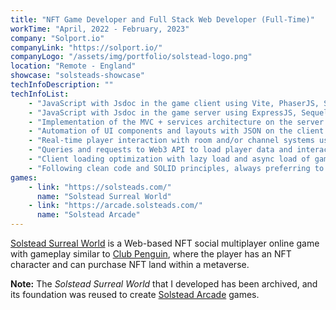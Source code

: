 ```yaml
---
title: "NFT Game Developer and Full Stack Web Developer (Full-Time)"
workTime: "April, 2022 - February, 2023"
company: "Solport.io"
companyLink: "https://solport.io/"
companyLogo: "/assets/img/portfolio/solstead-logo.png"
location: "Remote - England"
showcase: "solsteads-showcase"
techInfoDescription: ""
techInfoList:
    - "JavaScript with Jsdoc in the game client using Vite, PhaserJS, SocketIO, colyseus, web3.js, and VueJS. NodeJS."
    - "JavaScript with Jsdoc in the game server using ExpressJS, Sequelize, JWT, colyseus, and SocketIO."
    - "Implementation of the MVC + services architecture on the server."
    - "Automation of UI components and layouts with JSON on the client."
    - "Real-time player interaction with room and/or channel systems using network event communication."
    - "Queries and requests to Web3 API to load player data and interaction within the game 'metaverse'."
    - "Client loading optimization with lazy load and async load of game resources."
    - "Following clean code and SOLID principles, always preferring to use the functional paradigm with object-oriented programming."
games:
    - link: "https://solsteads.com/"
      name: "Solstead Surreal World"
    - link: "https://arcade.solsteads.com/"
      name: "Solstead Arcade"
---
```


<p><a href="https://solsteads.com/" target="_blank">Solstead Surreal World</a> is a Web-based NFT social multiplayer online game with gameplay similar to <a href="https://clubpenguin.fandom.com/wiki/Club_Penguin" target="_blank">Club Penguin</a>, where the player has an NFT character and can purchase NFT land within a metaverse.</p>
<p>
    <b>Note:</b> The <i>Solstead Surreal World</i> that I developed has been archived, and its foundation was reused to create <a href="https://arcade.solsteads.com/" target="_blank">Solstead Arcade</a> games.
</p>
